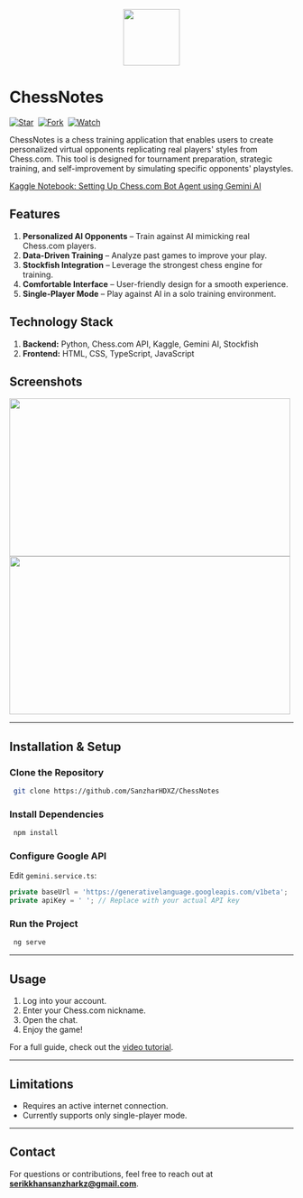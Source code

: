 <p align="center">   <img src="https://github.com/user-attachments/assets/f0e72934-53b6-4df7-8ef1-32d57fe50f21" width="100" height="100"> </p>

# ChessNotes

[![Star](https://img.shields.io/github/stars/SanzharHDXZ/ChessNotes.svg?logo=github&style=flat-square)](https://github.com/SanzharHDXZ/ChessNotes)&nbsp;
[![Fork](https://img.shields.io/github/forks/SanzharHDXZ/ChessNotes.svg?logo=github&style=flat-square)](https://github.com/SanzharHDXZ/ChessNotes)&nbsp;
[![Watch](https://img.shields.io/github/watchers/SanzharHDXZ/ChessNotes.svg?logo=github&style=flat-square)](https://github.com/SanzharHDXZ/ChessNotes)&nbsp;

ChessNotes is a chess training application that enables users to create personalized virtual opponents replicating real players' styles from Chess.com. This tool is designed for tournament preparation, strategic training, and self-improvement by simulating specific opponents' playstyles.

[Kaggle Notebook: Setting Up Chess.com Bot Agent using Gemini AI](https://www.kaggle.com/code/sanzh08/chess-user-bot-chess-com-gemini-ai-839dff)

## Features
1. **Personalized AI Opponents** – Train against AI mimicking real Chess.com players.
2. **Data-Driven Training** – Analyze past games to improve your play.
3. **Stockfish Integration** – Leverage the strongest chess engine for training.
4. **Comfortable Interface** – User-friendly design for a smooth experience.
5. **Single-Player Mode** – Play against AI in a solo training environment.

## Technology Stack

1. **Backend:** Python, Chess.com API, Kaggle, Gemini AI, Stockfish
2. **Frontend:** HTML, CSS, TypeScript, JavaScript

## Screenshots

<img src="https://github.com/user-attachments/assets/72fe9518-de29-4486-a2b5-04bcef019f0d" width="498" height="280">
<img src="https://github.com/user-attachments/assets/6caa0dfd-e4e3-412e-a010-cf7fa4f893bb" width="498" height="280">

---

## Installation & Setup

### Clone the Repository
```sh
 git clone https://github.com/SanzharHDXZ/ChessNotes
```

### Install Dependencies
```sh
 npm install
```

### Configure Google API
Edit `gemini.service.ts`:
```typescript
private baseUrl = 'https://generativelanguage.googleapis.com/v1beta';
private apiKey = ' '; // Replace with your actual API key
```

### Run the Project
```sh
 ng serve
```

---

## Usage
1. Log into your account.
2. Enter your Chess.com nickname.
3. Open the chat.
4. Enjoy the game!

For a full guide, check out the [video tutorial](https://www.youtube.com/watch?v=-IBRAcVGVZY).

---

## Limitations
- Requires an active internet connection.
- Currently supports only single-player mode.

---

## Contact
For questions or contributions, feel free to reach out at **serikkhansanzharkz@gmail.com**.

